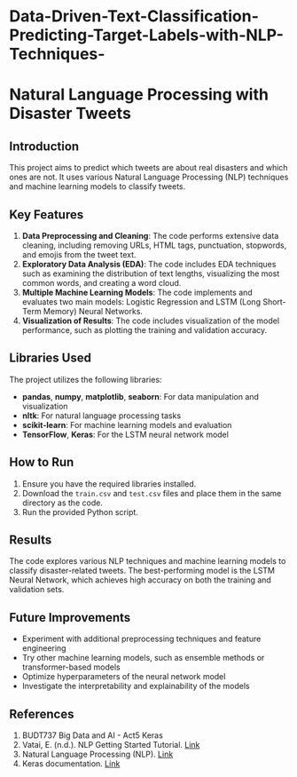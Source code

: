 # Data-Driven-Text-Classification-Predicting-Target-Labels-with-NLP-Techniques-

# Natural Language Processing with Disaster Tweets

## Introduction
This project aims to predict which tweets are about real disasters and which ones are not. It uses various Natural Language Processing (NLP) techniques and machine learning models to classify tweets.

## Key Features
1. **Data Preprocessing and Cleaning**: The code performs extensive data cleaning, including removing URLs, HTML tags, punctuation, stopwords, and emojis from the tweet text.
2. **Exploratory Data Analysis (EDA)**: The code includes EDA techniques such as examining the distribution of text lengths, visualizing the most common words, and creating a word cloud.
3. **Multiple Machine Learning Models**: The code implements and evaluates two main models: Logistic Regression and LSTM (Long Short-Term Memory) Neural Networks.
4. **Visualization of Results**: The code includes visualization of the model performance, such as plotting the training and validation accuracy.

## Libraries Used
The project utilizes the following libraries:
- **pandas**, **numpy**, **matplotlib**, **seaborn**: For data manipulation and visualization
- **nltk**: For natural language processing tasks
- **scikit-learn**: For machine learning models and evaluation
- **TensorFlow**, **Keras**: For the LSTM neural network model

## How to Run
1. Ensure you have the required libraries installed.
2. Download the `train.csv` and `test.csv` files and place them in the same directory as the code.
3. Run the provided Python script.

## Results
The code explores various NLP techniques and machine learning models to classify disaster-related tweets. The best-performing model is the LSTM Neural Network, which achieves high accuracy on both the training and validation sets.

## Future Improvements
- Experiment with additional preprocessing techniques and feature engineering
- Try other machine learning models, such as ensemble methods or transformer-based models
- Optimize hyperparameters of the neural network model
- Investigate the interpretability and explainability of the models

## References
1. BUDT737 Big Data and AI - Act5 Keras
2. Vatai, E. (n.d.). NLP Getting Started Tutorial. [Link](https://www.kaggle.com/code/emilvatai/nlp-getting-started-tutorial/notebook)
3. Natural Language Processing (NLP). [Link](https://www.techtarget.com/searchenterpriseai/definition/natural-language-processing-NLP)
4. Keras documentation. [Link](https://keras.io/)
